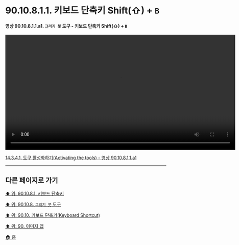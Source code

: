 # 90.10.8.1.1. 키보드 단축키 Shift(⇧) + `B`

<a id="90-10-08-01-01-a1"></a>

#### 영상 90.10.8.1.1.a1. `그리기 붓` 도구 - 키보드 단축키 Shift(⇧) + `B`
<video controls="controls" width="720" src="https://github.com/wonder13662/gimp/assets/15767104/f59cefb8-ac49-426b-8419-94c7592aa5ef"></video>

[14.3.4.1. 도구 활성화하기(Activating the tools) - 영상 90.10.8.1.1.a1](./14-03-04-01-activating_the_tool.md#90-10-08-01-01-a1)

***

## 다른 페이지로 가기

[⬆️ 위: 90.10.8.1. 키보드 단축키](./90-10-08-01-00-keyboard_shortcut.md)

[⬆️ 위: 90.10.8. `그리기 붓` 도구](./90-10-08-00-bucket_fill.md)

[⬆️ 위: 90.10. 키보드 단축키(Keyboard Shortcut)](./90-10-00-keyboard_shortcut.md)

[⬆️ 위: 90. 이미지 맵](./90-00-image-map.md)

[🏠 홈](./00-home.md)